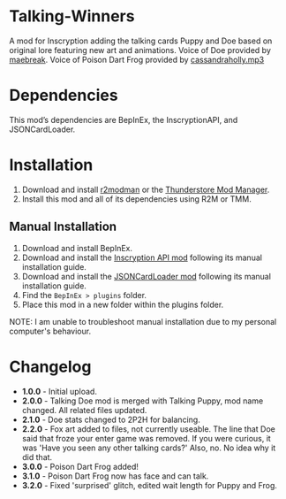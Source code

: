 # Talking-Winners
A mod for Inscryption adding the talking cards Puppy and Doe based on original lore featuring new art and animations. Voice of Doe provided by [maebreak](https://twitch.tv/maebreak). Voice of Poison Dart Frog provided by [cassandraholly.mp3](https://instagram.com/cassandraholly.mp3)
# Dependencies
This mod’s dependencies are BepInEx, the InscryptionAPI, and JSONCardLoader.
# Installation
1. Download and install [r2modman](https://thunderstore.io/package/ebkr/r2modman/) or the [Thunderstore Mod Manager](https://www.overwolf.com/app/Thunderstore-Thunderstore_Mod_Manager).
2. Install this mod and all of its dependencies using R2M or TMM.
## Manual Installation
1. Download and install BepInEx.
2. Download and install the [Inscryption API mod](https://inscryption.thunderstore.io/package/API_dev/API/) following its manual installation guide. 
3. Download and install the [JSONCardLoader mod](https://inscryption.thunderstore.io/package/MADH95Mods/JSONCardLoader/) following its manual installation guide. 
4. Find the `BepInEx > plugins` folder.
5. Place this mod in a new folder within the plugins folder.

NOTE: I am unable to troubleshoot manual installation due to my personal computer's behaviour.
# Changelog
- **1.0.0** - Initial upload.
- **2.0.0** - Talking Doe mod is merged with Talking Puppy, mod name changed. All related files updated.
- **2.1.0** - Doe stats changed to 2P2H for balancing.
- **2.2.0** - Fox art added to files, not currently useable. The line that Doe said that froze your enter game was removed. If you were curious, it was 'Have you seen any other talking cards?' Also, no. No idea why it did that.
- **3.0.0** - Poison Dart Frog added!
- **3.1.0** - Poison Dart Frog now has face and can talk.
- **3.2.0** - Fixed 'surprised' glitch, edited wait length for Puppy and Frog.
